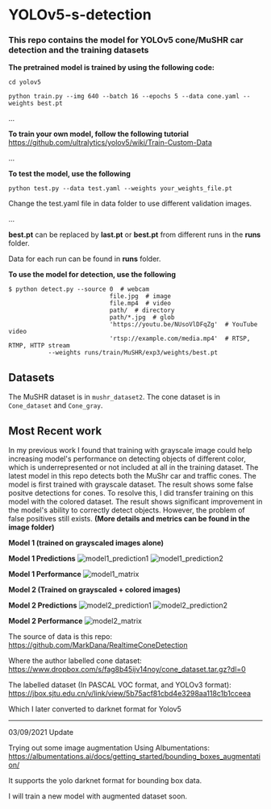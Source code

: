 # YOLOv5-s-detection


### This repo contains the model for YOLOv5 cone/MuSHR car detection and the training datasets


**The pretrained model is trained by using the following code:**

```
cd yolov5

python train.py --img 640 --batch 16 --epochs 5 --data cone.yaml --weights best.pt

```
...

**To train your own model, follow the following tutorial**
https://github.com/ultralytics/yolov5/wiki/Train-Custom-Data

...

**To test the model, use the following**

```
python test.py --data test.yaml --weights your_weights_file.pt
```

Change the test.yaml file in data folder to use different validation images.

...

**best.pt** can be replaced by **last.pt** or **best.pt** from different runs in the **runs** folder.

Data for each run can be found in **runs** folder.

**To use the model for detection, use the following**

```
$ python detect.py --source 0  # webcam
                            file.jpg  # image 
                            file.mp4  # video
                            path/  # directory
                            path/*.jpg  # glob
                            'https://youtu.be/NUsoVlDFqZg'  # YouTube video
                            'rtsp://example.com/media.mp4'  # RTSP, RTMP, HTTP stream
		   --weights runs/train/MuSHR/exp3/weights/best.pt
```

## Datasets
The MuSHR dataset is in ```mushr_dataset2```.
The cone dataset is in ```Cone_dataset``` and ```Cone_gray```.


## Most Recent work

In my previous work I found that training with grayscale image could help increasing model's performance on detecting objects of different color, which is underrepresented or not included at all in the training dataset. The latest model in this repo detects both the MuShr car and traffic cones. The model is first trained with grayscale dataset. The result shows some false positve detections for cones. To resolve this, I did transfer training on this model with the colored dataset. The result shows significant improvement in the model's ability to correctly detect objects. However, the problem of false positives still exists. **(More details and metrics can be found in the image folder)**

**Model 1 (trained on grayscaled images alone)**

**Model 1 Predictions**
![model1_prediction1](images/model_gray/test_batch0_pred.jpg)
![model1_prediction2](images/model_gray/confusion_matrix.png)

**Model 1 Performance**
![model1_matrix](images/model_gray/test_batch1_pred.jpg)

**Model 2 (Trained on grayscaled + colored images)**

**Model 2 Predictions**
![model2_prediction1](images/model_gray+color/test_batch0_pred.jpg)
![model2_prediction2](images/model_gray+color/test_batch1_pred.jpg)

**Model 2 Performance**
![model2_matrix](images/model_gray+color/confusion_matrix.png)


The source of data is this repo:
	https://github.com/MarkDana/RealtimeConeDetection

Where the author labelled cone dataset: 
	https://www.dropbox.com/s/fag8b45ijv14noy/cone_dataset.tar.gz?dl=0

The labelled dataset (In PASCAL VOC format, and YOLOv3 format):
	https://jbox.sjtu.edu.cn/v/link/view/5b75acf81cbd4e3298aa118c1b1cceea

Which I later converted to darknet format for Yolov5



------------------------------------------------------------------------

03/09/2021 Update

Trying out some image augmentation Using Albumentations: https://albumentations.ai/docs/getting_started/bounding_boxes_augmentation/

It supports the yolo darknet format for bounding box data.

I will train a new model with augmented dataset soon.



